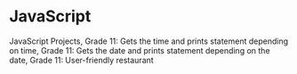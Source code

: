 # JavaScript
JavaScript Projects,
Grade 11: Gets the time and prints statement depending on time,
Grade 11: Gets the date and prints statement depending on the date,
Grade 11: User-friendly restaurant
